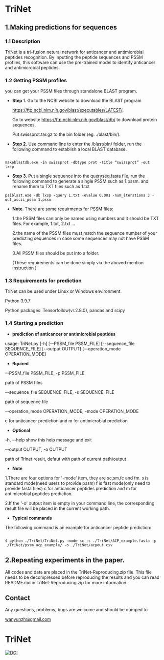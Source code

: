 # TriNet
## 1.Making predictions for sequences

### 1.1 Description

TriNet is a tri-fusion netural network for anticancer and antimicrobial peptides recognition. By inputting the peptide sequences and PSSM profiles, this software can use the pre-trained model to identify anticancer and antimicrobial peptides.

### 1.2 Getting PSSM profiles

you can get your PSSM files through standalone BLAST program.

* **Step** 1. Go to the NCBI website to download the BLAST program

  https://ftp.ncbi.nlm.nih.gov/blast/executables/LATEST/. <br />

  Go to website https://ftp.ncbi.nlm.nih.gov/blast/db/ to download protein sequences.<br />

  Put swissprot.tar.gz to the bin folder (eg. ./blast/bin/).

* **Step 2.** Use command line to enter the /blast/bin/ folder, run the following command to establish a local BLAST database.

```

makeblastdb.exe -in swissprot -dbtype prot -title “swissprot” -out lxsp

```

* **Step 3.** Put a single sequence into the queryseq.fasta file, run the following command to generate a single PSSM such as 1.pssm. and rename them to TXT files such as 1.txt
```
psiblast.exe -db lxsp -query 1.txt -evalue 0.001 -num_iterations 3 -out_ascii_pssm 1.pssm
```

* **Note**. There are some requirments for PSSM files:

  1.the PSSM files can only be named using numbers and it should be TXT files. For example, 1.txt, 2.txt ...

  2.the name of the PSSM files must match the sequence number of your predicting sequences in case some sequences may not have PSSM files.

  3.All PSSM files should be put into a folder.

  (These requirements can be done simply via the aboved mention instruction )

### 1.3 Requirements for prediction

TriNet can be used under Linux or Windows environment.

Python 3.9.7

Python packages: Tensorfollow(vr.2.8.0), pandas and scipy

### 1.4 Starting a prediction

* **prediction of anticancer or antimicrobial peptides**

usage: TriNet.py [-h] [--PSSM_file PSSM_FILE] [--sequence_file  SEQUENCE_FILE] [--output OUTPUT] [--operation_mode OPERATION_MODE]

* **Rquired**

--PSSM_file PSSM_FILE, -p PSSM_FILE

path of PSSM  files

--sequence_file SEQUENCE_FILE, -s SEQUENCE_FILE

path of sequence file

--operation_mode OPERATION_MODE, -mode OPERATION_MODE

c for anticancer prediction and m for antimicrobial prediction

* **Optional**

-h, --help show this help message and exit

--output OUTPUT, -o OUTPUT

path of Trinet result,  defaut with path of current path/output

* **Note**

1.There are four options for '-mode' item, they are sc,sm,fc and fm. s is standard mode(need users to provide pssm) f is fast mode(only need to provide fasta files) c for anticancer peptides prediction and m for antimicrobial peptides prediction.

2.If the '-o' output item is empty in your command line, the corresponding result file will be placed in the current  working path.

* **Typical commands**

The following command is an example for anticancer peptide prediction:

```

$ python ./TriNet/TriNet.py -mode sc -s ./TriNet/ACP_example.fasta -p ./TriNet/pssm_acp_example/ -o ./TriNet/acpout.csv

```

## 2.Repeating experiments in the paper.

All codes and data are placed in the TriNet-Reproducing.zip file. This file needs to be decompressed before reproducing the results and you can read README.md in TriNet-Reproducing.zip for more information.

## Contact

Any questions, problems, bugs are welcome and should be dumped to

wanyunzh@gmail.com

# TriNet
[![DOI](https://zenodo.org/badge/517402277.svg)](https://zenodo.org/badge/latestdoi/517402277)

